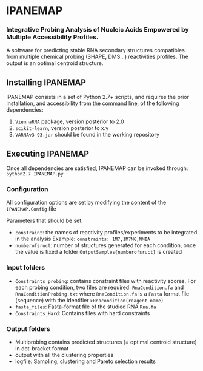 # IPANEMAP
### Integrative Probing Analysis of Nucleic Acids Empowered by Multiple Accessibility Profiles.

A software for predicting stable RNA secondary structures compatibles from multiple chemical probing (SHAPE, DMS...)  reactivities profiles.
The output is an optimal centroid structure.

## Installing IPANEMAP

IPANEMAP consists in a set of Python 2.7+ scripts, and requires the prior installation, and accessibility from the command line, of the following dependencies:
1. `ViennaRNA` package, version posterior to 2.0
2. `scikit-learn`, version posterior to x.y
3. `VARNAv3-93.jar` should be found in the working repository

## Executing IPANEMAP

Once all dependencies are satisfied, IPANEMAP can be invoked through: 
  `python2.7 IPANEMAP.py`

### Configuration
All configuration options are set by modifying the content of the `IPANEMAP.Config` file

Parameters that should be set:
 - `constraint`: the names of reactivity profiles/experiments to be integrated in the analysis
 Example: `constraints: 1M7,1M7MG,NMIA`
 - `numberofsruct`: number of structures generated for each condition, once the value is fixed a folder `OutputSamples{numberofsruct}` is created

### Input folders
 - `Constraints_probing`: contains constraint files with reactivity scores. For each probing condition, two files are required: `RnaCondition.fa` and `RnaConditionProbing.txt` where `RnaCondition.fa` is a `Fasta` format file (sequence) with the identifier `>Rnacondition(reagent name)`
 - `fasta_files`: Fasta-format file of the studied RNA `Rna.fa`
 - `Constraints_Hard`: Contains files with hard constraints

### Output folders

 - Multiprobing contains predicted structures (= optimal centroid structure) in dot-bracket format
 - output with all the clustering properties
 - logfile: Sampling, clustering and Pareto selection results

